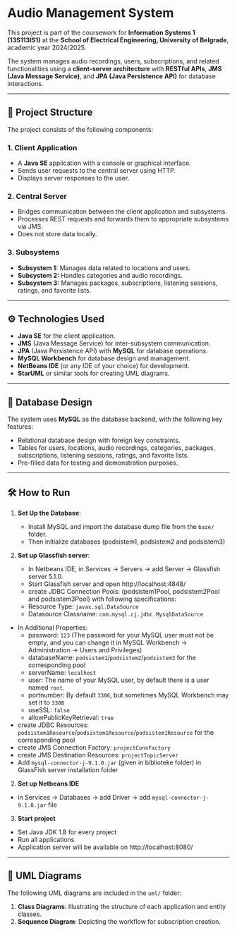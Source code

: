 # Audio Management System

This project is part of the coursework for **Information Systems 1 (13S113IS1)** at the **School of Electrical Engineering, University of Belgrade**, academic year 2024/2025.  

The system manages audio recordings, users, subscriptions, and related functionalities using a **client-server architecture** with **RESTful APIs**, **JMS (Java Message Service)**, and **JPA (Java Persistence API)** for database interactions.  

---

## 📂 Project Structure

The project consists of the following components:

### 1. **Client Application**
- A **Java SE** application with a console or graphical interface.
- Sends user requests to the central server using HTTP.
- Displays server responses to the user.

### 2. **Central Server**
- Bridges communication between the client application and subsystems.
- Processes REST requests and forwards them to appropriate subsystems via JMS.
- Does not store data locally.

### 3. **Subsystems**
- **Subsystem 1:** Manages data related to locations and users.
- **Subsystem 2:** Handles categories and audio recordings.
- **Subsystem 3:** Manages packages, subscriptions, listening sessions, ratings, and favorite lists.

---

## ⚙️ Technologies Used

- **Java SE** for the client application.
- **JMS** (Java Message Service) for inter-subsystem communication.
- **JPA** (Java Persistence API) with **MySQL** for database operations.
- **MySQL Workbench** for database design and management.
- **NetBeans IDE** (or any IDE of your choice) for development.
- **StarUML** or similar tools for creating UML diagrams.

---

## 💾 Database Design

The system uses **MySQL** as the database backend, with the following key features:
- Relational database design with foreign key constraints.
- Tables for users, locations, audio recordings, categories, packages, subscriptions, listening sessions, ratings, and favorite lists.
- Pre-filled data for testing and demonstration purposes.

---

## 🛠️ How to Run

1. **Set Up the Database**:
   - Install MySQL and import the database dump file from the `baze/` folder.
   - Then initialize databases (podsistem1, podsistem2 and podsistem3)

2. **Set up Glassfish server**:
   - In Netbeans IDE, in Services -> Servers -> add Server -> Glassfish server 5.1.0.
   - Start Glassfish server and open http://localhost:4848/
   - create JDBC Connection Pools: (podsistem1Pool, podsistem2Pool and podsistem3Pool) with following specifications:
    - Resource Type: `javax.sql.DataSource`
    - Datasource Classname: `com.mysql.cj.jdbc.MysqlDataSource`
  - In Additional Properties:
    - password: `123` (The password for your MySQL user must not be empty, and you can change it in MySQL Workbench -> Administration -> Users and Privileges)
    - databaseName: `podsistem1`/`podsistem2`/`podsistem3` for the corresponding pool
    - serverName: `localhost`
    - user: The name of your MySQL user, by default there is a user named `root`.
    - portnumber: By default `3306`, but sometimes MySQL Workbench may set it to `3308`
    - useSSL: `false`
    - allowPublicKeyRetrieval: `true`
  - create JDBC Resources: `podsistem1Resource`/`podsistem1Resource`/`podsistem1Resource` for the corresponding pool
  - create JMS Connection Factory: `projectConnFactory`
  - create JMS Destination Resources: `projectTopicServer`
  - Add `mysql-connector-j-9.1.0.jar` (given in biblioteke folder) in GlassFish server installation folder

2. **Set up Netbeans IDE**
  - in Services -> Databases -> add Driver -> add `mysql-connector-j-9.1.0.jar` file

3. **Start project** 
  - Set Java JDK 1.8 for every project
  - Run all applications
  - Application server will be available on http://localhost:8080/

---

## 📜 UML Diagrams

The following UML diagrams are included in the `uml/` folder:
1. **Class Diagrams**: Illustrating the structure of each application and entity classes.
2. **Sequence Diagram**: Depicting the workflow for subscription creation.

